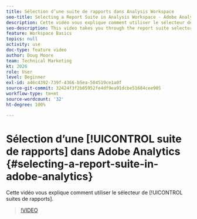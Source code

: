 ```yaml
---
title: Sélection d’une suite de rapports dans Analysis Workspace
seo-title: Selecting a Report Suite in Analysis Workspace - Adobe Analytics
description: Cette vidéo vous explique comment utiliser le sélecteur de suites de rapports.
seo-description: This video takes you through the report suite selector. - Adobe Analytics
feature: Workspace Basics
topics: null
activity: use
doc-type: feature video
author: Doug Moore
team: Technical Marketing
kt: 2026
role: User
level: Beginner
exl-id: a46c4392-739f-4366-b5ea-504519ce1a0f
source-git-commit: 32424f3f2b05952fe4df9ea91dcbe51684cee905
workflow-type: tm+mt
source-wordcount: '32'
ht-degree: 100%

---
```


# Sélection dʼune [!UICONTROL suite de rapports] dans Adobe Analytics {#selecting-a-report-suite-in-adobe-analytics}

Cette vidéo vous explique comment utiliser le sélecteur de [!UICONTROL suites de rapports].

>[!VIDEO](https://video.tv.adobe.com/v/23967/?quality=12)
